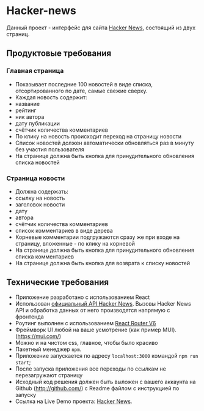 # Hacker-news

Данный проект - интерфейс для сайта [Hacker News](https://news.ycombinator.com/news), состоящий из двух страниц.

## Продуктовые требования
### Главная страница
- Показывает последние 100 новостей в виде списка, отсортированного по дате, самые свежие сверху.
- Каждая новость содержит:
 - название
 - рейтинг
 - ник автора
 - дату публикации
 - счётчик количества комментариев
- По клику на новость происходит переход на страницу новости
- Список новостей должен автоматически обновляться раз в минуту без участия пользователя
- На странице должна быть кнопка для принудительного обновления списка новостей

### Страница новости
- Должна содержать:
 - ссылку на новость
 - заголовок новости
 - дату
 - автора
 - счётчик количества комментариев
 - список комментариев в виде дерева
- Корневые комментарии подгружаются сразу же при входе на страницу, вложенные - по клику на корневой
- На странице должна быть кнопка для принудительного обновления списка комментариев
- На странице должна быть кнопка для возврата к списку новостей

## Технические требования
- Приложение разработано с использованием React
- Использован [официальный API Hacker News](https://github.com/HackerNews/API). Вызовы Hacker News API и обработка данных от него производятся напрямую с фронтенда
- Роутинг выполнен с использованием [React Router V6](https://reactrouter.com/en/main)
- Фреймворк UI любой на ваше усмотрение (как пример MUI). (https://mui.com/)
 - Можно и на чистом css, главное, чтобы было красиво
- Пакетный менеджер `npm`.
- Приложение запускается по адресу `localhost:3000` командой `npm run start`;
- После запуска приложения все переходы по ссылкам не перезагружают страницу
- Исходный код решения должен быть выложен с вашего аккаунта на Github (http://github.com/) с Readme файлом с инструкцией по запуску
- Ссылка на Live Demo проекта: [Hacker News](https://luxury-zabaione-b006cb.netlify.app/).